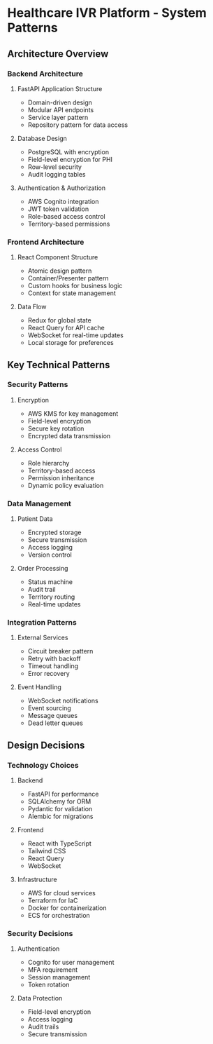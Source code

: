 # Healthcare IVR Platform - System Patterns

## Architecture Overview

### Backend Architecture
1. FastAPI Application Structure
   - Domain-driven design
   - Modular API endpoints
   - Service layer pattern
   - Repository pattern for data access

2. Database Design
   - PostgreSQL with encryption
   - Field-level encryption for PHI
   - Row-level security
   - Audit logging tables

3. Authentication & Authorization
   - AWS Cognito integration
   - JWT token validation
   - Role-based access control
   - Territory-based permissions

### Frontend Architecture
1. React Component Structure
   - Atomic design pattern
   - Container/Presenter pattern
   - Custom hooks for business logic
   - Context for state management

2. Data Flow
   - Redux for global state
   - React Query for API cache
   - WebSocket for real-time updates
   - Local storage for preferences

## Key Technical Patterns

### Security Patterns
1. Encryption
   - AWS KMS for key management
   - Field-level encryption
   - Secure key rotation
   - Encrypted data transmission

2. Access Control
   - Role hierarchy
   - Territory-based access
   - Permission inheritance
   - Dynamic policy evaluation

### Data Management
1. Patient Data
   - Encrypted storage
   - Secure transmission
   - Access logging
   - Version control

2. Order Processing
   - Status machine
   - Audit trail
   - Territory routing
   - Real-time updates

### Integration Patterns
1. External Services
   - Circuit breaker pattern
   - Retry with backoff
   - Timeout handling
   - Error recovery

2. Event Handling
   - WebSocket notifications
   - Event sourcing
   - Message queues
   - Dead letter queues

## Design Decisions

### Technology Choices
1. Backend
   - FastAPI for performance
   - SQLAlchemy for ORM
   - Pydantic for validation
   - Alembic for migrations

2. Frontend
   - React with TypeScript
   - Tailwind CSS
   - React Query
   - WebSocket

3. Infrastructure
   - AWS for cloud services
   - Terraform for IaC
   - Docker for containerization
   - ECS for orchestration

### Security Decisions
1. Authentication
   - Cognito for user management
   - MFA requirement
   - Session management
   - Token rotation

2. Data Protection
   - Field-level encryption
   - Access logging
   - Audit trails
   - Secure transmission 